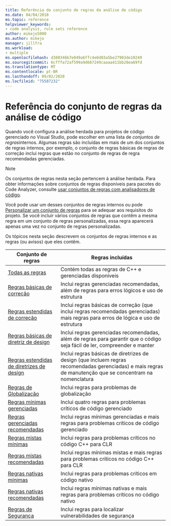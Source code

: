 ```yaml
---
title: Referência do conjunto de regras da análise de código
ms.date: 04/04/2018
ms.topic: reference
helpviewer_keywords:
- code analysis, rule sets reference
author: mikejo5000
ms.author: mikejo
manager: jillfra
ms.workload:
- multiple
ms.openlocfilehash: d380346b7e049a6ffc4e8d03a5be27983de10249
ms.sourcegitcommit: 6cfffa72af599a9d667249caaaa411bb28ea69fd
ms.translationtype: MT
ms.contentlocale: pt-BR
ms.lasthandoff: 09/02/2020
ms.locfileid: "75587232"
---
```

# <a name="code-analysis-rule-set-reference"></a>Referência do conjunto de regras da análise de código

Quando você configura a análise herdada para projetos de código gerenciado no Visual Studio, pode escolher em uma lista de *conjuntos de regras*internos. Algumas regras são incluídas em mais de um dos conjuntos de regras internos, por exemplo, o conjunto de regras básicas de regras de correção inclui regras que estão no conjunto de regras de regra recomendadas gerenciadas.

> [!NOTE]
> Os conjuntos de regras nesta seção pertencem à análise herdada. Para obter informações sobre conjuntos de regras disponíveis para pacotes do Code Analyzer, consulte [usar conjuntos de regras com analisadores de código](analyzer-rule-sets.md).

Você pode usar um desses conjuntos de regras internos ou pode [Personalizar um conjunto de regras](../code-quality/how-to-create-a-custom-rule-set.md) para se adequar aos requisitos do projeto. Se você incluir vários conjuntos de regras que contêm a mesma regra em um conjunto de regras personalizadas, essa regra aparecerá apenas uma vez no conjunto de regras personalizadas.

Os tópicos nesta seção descrevem os conjuntos de regras internos e as regras (ou avisos) que eles contêm.

| Conjunto de regras | Regras incluídas |
| - | - |
| [Todas as regras](all-rules-rule-set.md) | Contém todas as regras de C++ e gerenciadas disponíveis |
| [Regras básicas de correção](basic-correctness-rules-rule-set-for-managed-code.md) | Inclui regras gerenciadas recomendadas, além de regras para erros lógicos e uso de estrutura |
| [Regras estendidas de correção](extended-correctness-rules-rule-set-for-managed-code.md) | Inclui regras básicas de correção (que inclui regras recomendadas gerenciadas) mais regras para erros de lógica e uso de estrutura |
| [Regras básicas de diretriz de design](basic-design-guideline-rules-rule-set-for-managed-code.md) | Inclui regras gerenciadas recomendadas, além de regras para garantir que o código seja fácil de ler, compreender e manter |
| [Regras estendidas de diretrizes de design](extended-design-guidelines-rules-rule-set-for-managed-code.md) | Inclui regras básicas de diretrizes de design (que incluem regras recomendadas gerenciadas) e mais regras de manutenção que se concentram na nomenclatura |
| [Regras de Globalização](globalization-rules-rule-set-for-managed-code.md) | Inclui regras para problemas de globalização |
| [Regras mínimas gerenciadas](managed-minimum-rules-rule-set-for-managed-code.md) | Inclui quatro regras para problemas críticos de código gerenciado |
| [Regras gerenciadas recomendadas](managed-recommended-rules-rule-set-for-managed-code.md) | Inclui regras mínimas gerenciadas e mais regras para problemas críticos de código gerenciado |
| [Regras mistas mínimas](mixed-minimum-rules-rule-set.md) | Inclui regras para problemas críticos no código C++ para CLR |
| [Regras mistas recomendadas](mixed-recommended-rules-rule-set.md) | Inclui regras mínimas mistas e mais regras para problemas críticos no código C++ para CLR |
| [Regras nativas mínimas](native-minimum-rules-rule-set.md) | Inclui regras para problemas críticos em código nativo |
| [Regras nativas recomendadas](native-recommended-rules-rule-set.md) | Inclui regras mínimas nativas e mais regras para problemas críticos no código nativo |
| [Regras de Segurança](security-rules-rule-set-for-managed-code.md) | Inclui regras para localizar vulnerabilidades de segurança |
